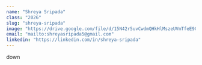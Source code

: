 ```yaml
---
name: "Shreya Sripada"
class: "2026"
slug: "shreya-sripada"
image: "https://drive.google.com/file/d/15N42r5uvCwdmQHkHlMszeUVmTfeE90-2/view?usp=drive_link"
email: "mailto:shreyasripada5@gmail.com"
linkedin: "https://linkedin.com/in/shreya-sripada"
---
```

down